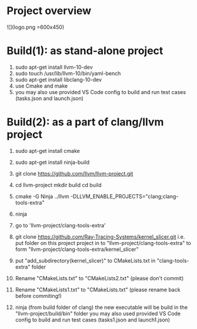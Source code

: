 # Project overview

![](logo.png =600x450)


# Build(1): as stand-alone project

1) sudo apt-get install llvm-10-dev
2) sudo touch /usr/lib/llvm-10/bin/yaml-bench 
3) sudo apt-get install libclang-10-dev 
4) use Cmake and make
5) you may also use provided VS Code config to build and run test cases (tasks.json and launch.json)

# Build(2): as a part of clang/llvm project

1) sudo apt-get install cmake
2) sudo apt-get install ninja-build
3) git clone https://github.com/llvm/llvm-project.git 
4) cd llvm-project 
   mkdir build 
   cd build

5) cmake -G Ninja ../llvm -DLLVM_ENABLE_PROJECTS="clang;clang-tools-extra" 
6) ninja

7) go to 'llvm-project/clang-tools-extra'

8) git clone https://github.com/Ray-Tracing-Systems/kernel_slicer.git
   i.e. put folder on this project project in to "llvm-project/clang-tools-extra" to form "llvm-project/clang-tools-extra/kernel_slicer"
   
8) put "add_subdirectory(kernel_slicer)" to CMakeLists.txt in "clang-tools-extra" folder
9) Rename "CMakeLists.txt" to "CMakeLists2.txt"  (please don't commit)
10) Rename "CMakeLists1.txt" to "CMakeLists.txt" (please rename back before commiting!)
11) ninja (from build folder of clang)
     the new executable will be build in the "llvm-project/build/bin" folder
     you may also used provided VS Code config to build and run test cases (tasks1.json and launch1.json)

 
